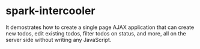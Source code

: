 # spark-intercooler

It demostrates how to create a single page AJAX application that can create new todos, edit existing todos, filter todos on status, and more, all on the server side without writing any JavaScript.

